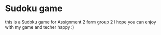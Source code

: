 # Sudoku game

this is a Sudoku game for Assignment 2 form group 2 
I hope you can enjoy with my game
and techer happy :)

